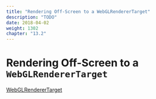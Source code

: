 ```yaml
---
title: "Rendering Off-Screen to a WebGLRendererTarget"
description: "TODO"
date: 2018-04-02
weight: 1302
chapter: "13.2"
---
```



# Rendering Off-Screen to a `WebGLRendererTarget`

[WebGLRendererTarget](https://threejs.org/docs/#api/en/renderers/WebGLRenderTarget)
